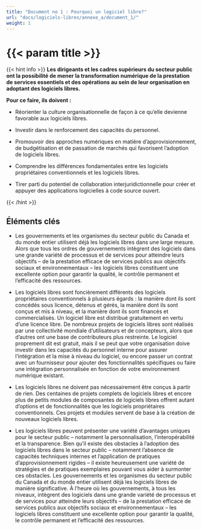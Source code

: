 ```yaml
---
title: "Document no 1 : Pourquoi un logiciel libre?"
url: "docs/logiciels-libres/annexe_a/document_1/"
weight: 1
---
```


# {{< param title >}}

{{< hint info >}}
**Les dirigeants et les cadres supérieurs du secteur public ont la possibilité de mener la transformation numérique de la prestation de services essentiels et des opérations au sein de leur organisation en adoptant des logiciels libres.**

**Pour ce faire, ils doivent :**

- Réorienter la culture organisationnelle de façon à ce qu’elle devienne favorable aux logiciels libres.

- Investir dans le renforcement des capacités du personnel.

- Promouvoir des approches numériques en matière d’approvisionnement, de budgétisation et de passation de marchés qui favorisent l’adoption de logiciels libres.

- Comprendre les différences fondamentales entre les logiciels propriétaires conventionnels et les logiciels libres.

- Tirer parti du potentiel de collaboration interjuridictionnelle pour créer et appuyer des applications logicielles à code source ouvert.

{{< /hint >}}

## Éléments clés

- Les gouvernements et les organismes du secteur public du Canada et du monde entier utilisent déjà les logiciels libres dans une large mesure. Alors que tous les ordres de gouvernements intègrent des logiciels dans une grande variété de processus et de services pour atteindre leurs objectifs – de la prestation efficace de services publics aux objectifs sociaux et environnementaux – les logiciels libres constituent une excellente option pour garantir la qualité, le contrôle permanent et l’efficacité des ressources.

- Les logiciels libres sont foncièrement différents des logiciels propriétaires conventionnels à plusieurs égards : la manière dont ils sont concédés sous licence, détenus et gérés, la manière dont ils sont conçus et mis à niveau, et la manière dont ils sont financés et commercialisés. Un logiciel libre est distribué gratuitement en vertu d’une licence libre. De nombreux projets de logiciels libres sont réalisés par une collectivité mondiale d’utilisateurs et de concepteurs, alors que d’autres ont une base de contributeurs plus restreinte. Le logiciel proprement dit est gratuit, mais il se peut que votre organisation doive investir dans les capacités du personnel interne pour assurer l’intégration et la mise à niveau du logiciel, ou encore passer un contrat avec un fournisseur pour ajouter des fonctionnalités spécifiques ou faire une intégration personnalisée en fonction de votre environnement numérique existant.

- Les logiciels libres ne doivent pas nécessairement être conçus à partir de rien. Des centaines de projets complets de logiciels libres et encore plus de petits modules de composantes de logiciels libres offrent autant d’options et de fonctionnalités que les logiciels propriétaires conventionnels. Ces projets et modules servent de base à la création de nouveaux logiciels libres.

- Les logiciels libres peuvent présenter une variété d’avantages uniques pour le secteur public – notamment la personnalisation, l’interopérabilité et la transparence. Bien qu’il existe des obstacles à l’adoption des logiciels libres dans le secteur public – notamment l’absence de capacités techniques internes et l’application de pratiques d’approvisionnement rigides – il existe heureusement une variété de stratégies et de pratiques exemplaires pouvant vous aider à surmonter ces obstacles. Les gouvernements et les organismes du secteur public du Canada et du monde entier utilisent déjà les logiciels libres de manière significative. À l’heure où les gouvernements, à tous les niveaux, intègrent des logiciels dans une grande variété de processus et de services pour atteindre leurs objectifs – de la prestation efficace de services publics aux objectifs sociaux et environnementaux – les logiciels libres constituent une excellente option pour garantir la qualité, le contrôle permanent et l’efficacité des ressources.
